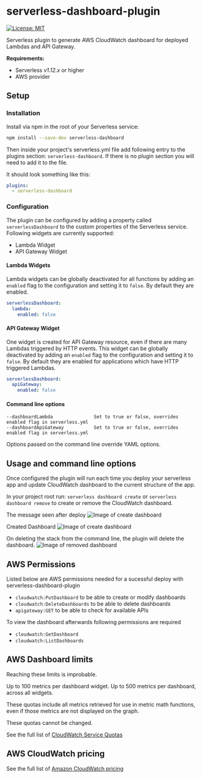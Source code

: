 # serverless-dashboard-plugin

[![License: MIT](https://img.shields.io/badge/License-MIT-yellow.svg)](https://opensource.org/licenses/MIT)


Serverless plugin to generate AWS CloudWatch dashboard for deployed Lambdas and API Gateway.

**Requirements:**
* Serverless *v1.12.x* or higher
* AWS provider

## Setup

### Installation

Install via npm in the root of your Serverless service:

```sh
npm install --save-dev serverless-dashboard
```

Then inside your project's serverless.yml file add following entry to the plugins section: `serverless-dashboard`. If there is no plugin section you will need to add it to the file.

It should look something like this:

```yml
plugins:
  - serverless-dashboard
```

### Configuration

The plugin can be configured by adding a property called `serverlessDashboard` to the custom properties of the Serverless
service. Following widgets are currently supported:
- Lambda Widget
- API Gateway Widget

#### Lambda Widgets

Lambda widgets can be globally deactivated for all functions by adding an `enabled` flag to the configuration and setting it to `false`. By default they are enabled.

```yaml
serverlessDashboard:
  lambda:
    enabled: false
```

#### API Gateway Widget

One widget is created for API Gateway resource, even if there are many Lambdas triggered by HTTP events. This widget can be globally deactivated by adding an `enabled` flag to the configuration and setting it to `false`. By default they are enabled for applications which have HTTP triggered Lambdas.

```yaml
serverlessDashboard:
  apiGateway:
    enabled: false
```

#### Command line options
```
--dashboardLambda               Set to true or false, overrides enabled flag in serverless.yml
--dashboardApiGateway           Set to true or false, overrides enabled flag in serverless.yml
```
Options passed on the command line override YAML options.


## Usage and command line options
Once configured the plugin will run each time you deploy your serverless app and update CloudWatch dashboard to the current structure of the app. 

In your project root run: `serverless dashboard create` or `serverless dashboard remove` to create or remove the CloudWatch dashboard.


The message seen after deploy
![Image of create dashboard](https://user-images.githubusercontent.com/18051308/76213593-4b8e4a00-620b-11ea-9fb5-7151ff0ef361.png)

Created Dashboard
![Image of create dashboard](https://user-images.githubusercontent.com/18051308/75797496-8c064780-5d75-11ea-9d31-44a2a610f3a9.png)

On deleting the stack from the command line, the plugin will delete the dashboard.
![Image of removed dashboard](https://user-images.githubusercontent.com/18051308/75879020-e2799180-5e1a-11ea-8c03-dbcf38c32783.png)


## AWS Permissions

Listed below are AWS permissions needed for a sucessful deploy with serverless-dashboard-plugin 

- `cloudwatch:PutDashboard` to be able to create or modify dashboards
- `cloudwatch:DeleteDashboards` to be able to delete dashboards
- `apigateway:GET` to be able to check for available APIs

To view the dashboard afterwards following permissions are required

- `cloudwatch:GetDashboard`
- `cloudwatch:ListDashboards`

## AWS Dashboard limits

Reaching these limits is improbable.

Up to 100 metrics per dashboard widget. Up to 500 metrics per dashboard, across all widgets.

These quotas include all metrics retrieved for use in metric math functions, even if those metrics are not displayed on the graph.

These quotas cannot be changed.

See the full list of [CloudWatch Service Quotas](https://docs.aws.amazon.com/AmazonCloudWatch/latest/monitoring/cloudwatch_limits.html)

## AWS CloudWatch pricing

See the full list of [Amazon CloudWatch pricing](https://aws.amazon.com/cloudwatch/pricing/) 